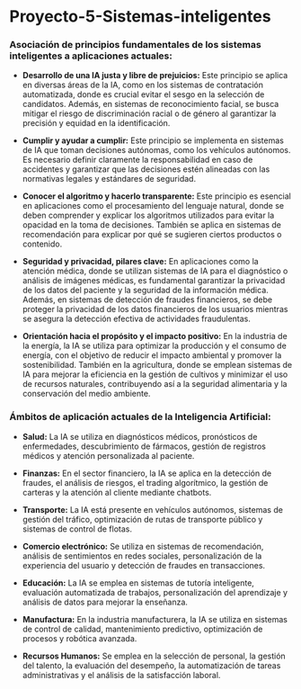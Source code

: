 # Proyecto-5-Sistemas-inteligentes

### Asociación de principios fundamentales de los sistemas inteligentes a aplicaciones actuales:

- **Desarrollo de una IA justa y libre de prejuicios:** Este principio se aplica en diversas áreas de la IA, como en los sistemas de contratación automatizada, donde es crucial evitar el sesgo en la selección de candidatos. Además, en sistemas de reconocimiento facial, se busca mitigar el riesgo de discriminación racial o de género al garantizar la precisión y equidad en la identificación.

- **Cumplir y ayudar a cumplir:** Este principio se implementa en sistemas de IA que toman decisiones autónomas, como los vehículos autónomos. Es necesario definir claramente la responsabilidad en caso de accidentes y garantizar que las decisiones estén alineadas con las normativas legales y estándares de seguridad.

- **Conocer el algoritmo y hacerlo transparente:** Este principio es esencial en aplicaciones como el procesamiento del lenguaje natural, donde se deben comprender y explicar los algoritmos utilizados para evitar la opacidad en la toma de decisiones. También se aplica en sistemas de recomendación para explicar por qué se sugieren ciertos productos o contenido.

- **Seguridad y privacidad, pilares clave:** En aplicaciones como la atención médica, donde se utilizan sistemas de IA para el diagnóstico o análisis de imágenes médicas, es fundamental garantizar la privacidad de los datos del paciente y la seguridad de la información médica. Además, en sistemas de detección de fraudes financieros, se debe proteger la privacidad de los datos financieros de los usuarios mientras se asegura la detección efectiva de actividades fraudulentas.

- **Orientación hacia el propósito y el impacto positivo:** En la industria de la energía, la IA se utiliza para optimizar la producción y el consumo de energía, con el objetivo de reducir el impacto ambiental y promover la sostenibilidad. También en la agricultura, donde se emplean sistemas de IA para mejorar la eficiencia en la gestión de cultivos y minimizar el uso de recursos naturales, contribuyendo así a la seguridad alimentaria y la conservación del medio ambiente.

### Ámbitos de aplicación actuales de la Inteligencia Artificial:

- **Salud:** La IA se utiliza en diagnósticos médicos, pronósticos de enfermedades, descubrimiento de fármacos, gestión de registros médicos y atención personalizada al paciente.

- **Finanzas:** En el sector financiero, la IA se aplica en la detección de fraudes, el análisis de riesgos, el trading algorítmico, la gestión de carteras y la atención al cliente mediante chatbots.

- **Transporte:** La IA está presente en vehículos autónomos, sistemas de gestión del tráfico, optimización de rutas de transporte público y sistemas de control de flotas.

- **Comercio electrónico:** Se utiliza en sistemas de recomendación, análisis de sentimientos en redes sociales, personalización de la experiencia del usuario y detección de fraudes en transacciones.

- **Educación:** La IA se emplea en sistemas de tutoría inteligente, evaluación automatizada de trabajos, personalización del aprendizaje y análisis de datos para mejorar la enseñanza.

- **Manufactura:** En la industria manufacturera, la IA se utiliza en sistemas de control de calidad, mantenimiento predictivo, optimización de procesos y robótica avanzada.

- **Recursos Humanos:** Se emplea en la selección de personal, la gestión del talento, la evaluación del desempeño, la automatización de tareas administrativas y el análisis de la satisfacción laboral.
